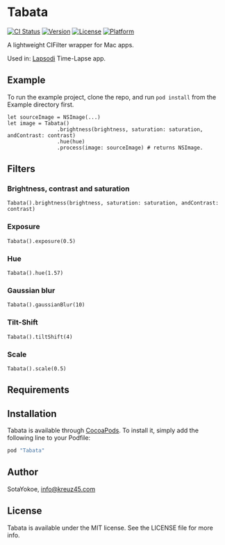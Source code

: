 # Tabata

[![CI Status](http://img.shields.io/travis/SotaYokoe/Tabata.svg?style=flat)](https://travis-ci.org/SotaYokoe/Tabata)
[![Version](https://img.shields.io/cocoapods/v/Tabata.svg?style=flat)](http://cocoapods.org/pods/Tabata)
[![License](https://img.shields.io/cocoapods/l/Tabata.svg?style=flat)](http://cocoapods.org/pods/Tabata)
[![Platform](https://img.shields.io/cocoapods/p/Tabata.svg?style=flat)](http://cocoapods.org/pods/Tabata)

A lightweight CIFilter wrapper for Mac apps.

Used in: [Lapsodi](http://en.nantekottai.com/2016/05/25/lapsodi-time-lapse-stop-motion/) Time-Lapse app.

## Example

To run the example project, clone the repo, and run `pod install` from the Example directory first.

```
let sourceImage = NSImage(...)
let image = Tabata()
                .brightness(brightness, saturation: saturation, andContrast: contrast)
                .hue(hue)
                .process(image: sourceImage) # returns NSImage.
```

## Filters
### Brightness, contrast and saturation
```
Tabata().brightness(brightness, saturation: saturation, andContrast: contrast)
```

### Exposure
```
Tabata().exposure(0.5)
```

### Hue
```
Tabata().hue(1.57)
```
### Gaussian blur

```
Tabata().gaussianBlur(10)
```
### Tilt-Shift
```
Tabata().tiltShift(4)
```

### Scale
```
Tabata().scale(0.5)
```

## Requirements

## Installation

Tabata is available through [CocoaPods](http://cocoapods.org). To install
it, simply add the following line to your Podfile:

```ruby
pod "Tabata"
```

## Author

SotaYokoe, info@kreuz45.com

## License

Tabata is available under the MIT license. See the LICENSE file for more info.
